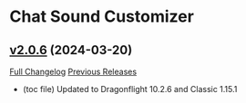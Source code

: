# Chat Sound Customizer

## [v2.0.6](https://github.com/Canettieri/chat-sound/tree/v2.0.6) (2024-03-20)
[Full Changelog](https://github.com/Canettieri/chat-sound/compare/v2.0.5...v2.0.6) [Previous Releases](https://github.com/Canettieri/chat-sound/releases)

- (toc file) Updated to Dragonflight 10.2.6 and Classic 1.15.1  
